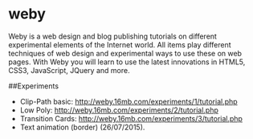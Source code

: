 # weby
Weby is a web design and blog publishing tutorials on different experimental elements of the Internet world. All items play different techniques of web design and experimental ways to use these on web pages. With Weby you will learn to use the latest innovations in HTML5, CSS3, JavaScript, JQuery and more.

##Experiments 
  - Clip-Path basic: http://weby.16mb.com/experiments/1/tutorial.php
  - Low Poly: http://weby.16mb.com/experiments/2/tutorial.php
  - Transition Cards: http://weby.16mb.com/experiments/3/tutorial.php
  - Text animation (border) (26/07/2015). 
